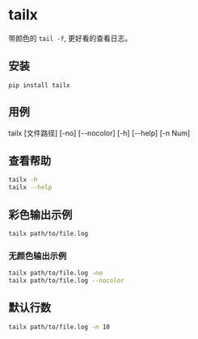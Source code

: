 # tailx

带颜色的 `tail -f`, 更好看的查看日志。

## 安装

```
pip install tailx
```

## 用例

tailx [文件路径] [-no] [--nocolor] [-h] [--help] [-n Num]

## 查看帮助

```bash
tailx -h
tailx --help
```

## 彩色输出示例

```bash
tailx path/to/file.log
```

### 无颜色输出示例

```bash
tailx path/to/file.log -no
tailx path/to/file.log --nocolor
```

## 默认行数

```bash
tailx path/to/file.log -n 10
```
